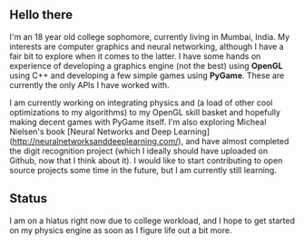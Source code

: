 ## Hello there

I'm an 18 year old college sophomore, currently living in Mumbai, India. My interests are computer graphics and neural networking, although I have a fair bit to explore when it comes to the latter. I have some hands on experience of developing a graphics engine (not the best) using **OpenGL** using C++ and developing a few simple games using **PyGame**. These are currently the only APIs I have worked with.

I am currently working on integrating physics and (a load of other cool optimizations to my algorithms) to my OpenGL skill basket and hopefully making decent games with PyGame itself. 
I'm also exploring Micheal Nielsen's book [Neural Networks and Deep Learning] (http://neuralnetworksanddeeplearning.com/), and have almost completed the digit recognition project (which I ideally should have uploaded on Github, now that I think about it). I would like to start contributing to open source projects some time in the future, but I am currently still learning.

## Status
I am on a hiatus right now due to college workload, and I hope to get started on my physics engine as soon as I figure life out a bit more.
